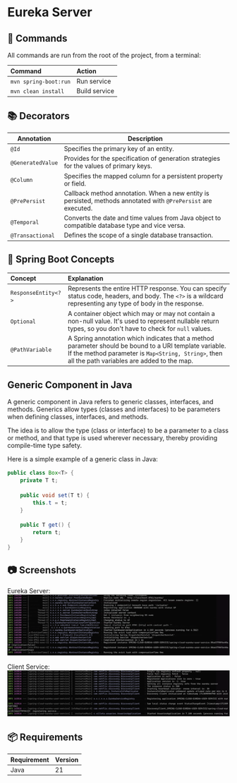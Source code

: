 # Eureka Server

## 🧞 Commands

All commands are run from the root of the project, from a terminal:

| Command                   | Action                                           |
| :------------------------ | :----------------------------------------------- |
| `mvn spring-boot:run`             | Run service                            |
| `mvn clean install`             | Build service                            |

## 📚 Decorators
| Annotation     | Description |
| -------------- | ----------- |
| `@Id`          | Specifies the primary key of an entity. |
| `@GeneratedValue` | Provides for the specification of generation strategies for the values of primary keys. |
| `@Column`      | Specifies the mapped column for a persistent property or field. |
| `@PrePersist`  | Callback method annotation. When a new entity is persisted, methods annotated with `@PrePersist` are executed. |
| `@Temporal`    | Converts the date and time values from Java object to compatible database type and vice versa. |
| `@Transactional` | Defines the scope of a single database transaction. |


## 📝 Spring Boot Concepts

| Concept | Explanation |
| :------ | :---------- |
| `ResponseEntity<?>` | Represents the entire HTTP response. You can specify status code, headers, and body. The `<?>` is a wildcard representing any type of body in the response. |
| `Optional` | A container object which may or may not contain a non-null value. It's used to represent nullable return types, so you don't have to check for `null` values. |
| `@PathVariable` | A Spring annotation which indicates that a method parameter should be bound to a URI template variable. If the method parameter is `Map<String, String>`, then all the path variables are added to the map. |

## Generic Component in Java

A generic component in Java refers to generic classes, interfaces, and methods. Generics allow types (classes and interfaces) to be parameters when defining classes, interfaces, and methods.

The idea is to allow the type (class or interface) to be a parameter to a class or method, and that type is used wherever necessary, thereby providing compile-time type safety.

Here is a simple example of a generic class in Java:

```java
public class Box<T> {
    private T t;

    public void set(T t) {
        this.t = t;
    }

    public T get() {
        return t;
    }
}
```

## 📷 Screenshots

Eureka Server:
![Screenshot](usuarios/src/main/resources/img/000.png)

Client Service:
![Screenshot](usuarios/src/main/resources/img/0000.png)

## 📦 Requirements

| Requirement | Version |
| :---------- | :------ |
| Java        | 21      |